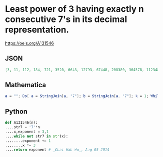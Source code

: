 # Least power of 3 having exactly n consecutive 7's in its decimal representation\.
https://oeis.org/A131546
## JSON
```JSON
[3, 11, 112, 184, 721, 3520, 6643, 12793, 67448, 208380, 364578, 1123485, 9549790, 23340555, 88637856]
```
## Mathematica
```Mathematica
a = ""; Do[ a = StringJoin[a, "7"]; b = StringJoin[a, "7"]; k = 1; While[ StringPosition[ ToString[3^k], a] == {} || StringPosition[ ToString[3^k], b] != {}, k++ ]; Print[k], {n, 10} ]
```
## Python
```Python
def A131546(n):
....str7 = '7'*n
....x,exponent = 3,1
....while not str7 in str(x):
........exponent += 1
........x *= 3
....return exponent # _Chai Wah Wu_, Aug 05 2014
```
